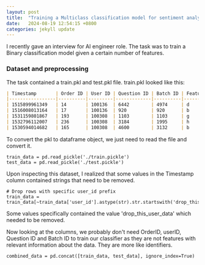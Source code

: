 ```yaml
---
layout: post
title:  "Training a Multiclass classification model for sentiment analysis (interview assessment)"
date:   2024-08-19 12:54:15 +0800
categories: jekyll update
---
```


I recently gave an interview for AI engineer role. The task was to train a Binary classification model given a certain number of features. 


### Dataset and preprocessing
The task contained a train.pkl and test.pkl file. 
train.pkl looked like this:

```markdown
| Timestamp       | Order ID | User ID | Question ID | Batch ID | Feature1 | Feature2  | Feature3 | Feature4 | Feature5 | Is Correct |
|-----------------|----------|---------|-------------|----------|----------|-----------|----------|----------|-----------|------------|
| 1515899961349   | 14       | 100136  | 6442        | 4974     | d        | 0.600515  | 81000    | 5        | 0.051326  | False      |
| 1516008013164   | 17       | 100136  | 920         | 920      | b        | 0.610570  | 22000    | 2        | 1.024035  | False      |
| 1531159801867   | 193      | 100308  | 1103        | 1103     | g        | 0.209624  | 14000    | 2        | -0.043669 | True       |
| 1532796112007   | 236      | 100308  | 3184        | 1995     | h        | 0.781299  | 26333    | 4        | 3.125838  | False      |
| 1530594014682   | 165      | 100308  | 4600        | 3132     | b        | 0.300066  | 9000     | 5        | 0.987286  | True       |
```

To convert the pkl to dataframe object, we just need to read the file and convert it.
```
train_data = pd.read_pickle('./train.pickle')
test_data = pd.read_pickle('./test.pickle')
```
Upon inspecting this dataset, I realized that some values in the Timestamp column contained strings that need to be removed. 

```
# Drop rows with specific user_id prefix
train_data = train_data[~train_data['user_id'].astype(str).str.startswith('drop_this_users_data')]
```
Some values specifically contained the value 'drop_this_user_data' which needed to be removed.

Now looking at the columns, we probably don't need OrderID, userID, Question ID and Batch ID to train our classifier as they are not features with relevant information about the data. They are more like identifiers. 

```
combined_data = pd.concat([train_data, test_data], ignore_index=True)
```
